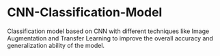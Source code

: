 # CNN-Classification-Model
Classification model based on CNN with different techniques like Image Augmentation and Transfer Learning to improve the overall accuracy and generalization ability of the model.


